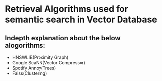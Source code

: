 # Retrieval Algorithms used for semantic search in Vector Database
## Indepth explanation about the below alogorithms:
- HNSWLIB(Proximity Graph)
- Google ScaNN(Vector Compressor)
- Spotify Annoy(Trees)
- Faiss(Clustering)
